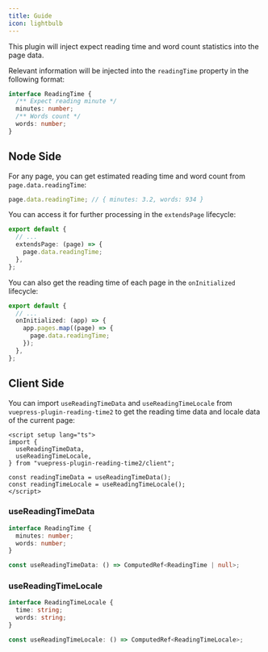 ```yaml
---
title: Guide
icon: lightbulb
---
```


This plugin will inject expect reading time and word count statistics into the page data.

Relevant information will be injected into the `readingTime` property in the following format:

```ts
interface ReadingTime {
  /** Expect reading minute */
  minutes: number;
  /** Words count */
  words: number;
}
```

<!-- more -->

## Node Side

For any page, you can get estimated reading time and word count from `page.data.readingTime`:

```ts
page.data.readingTime; // { minutes: 3.2, words: 934 }
```

You can access it for further processing in the `extendsPage` lifecycle:

```ts
export default {
  // ...
  extendsPage: (page) => {
    page.data.readingTime;
  },
};
```

You can also get the reading time of each page in the `onInitialized` lifecycle:

```ts
export default {
  // ...
  onInitialized: (app) => {
    app.pages.map((page) => {
      page.data.readingTime;
    });
  },
};
```

## Client Side

You can import `useReadingTimeData` and `useReadingTimeLocale` from `vuepress-plugin-reading-time2` to get the reading time data and locale data of the current page:

```vue
<script setup lang="ts">
import {
  useReadingTimeData,
  useReadingTimeLocale,
} from "vuepress-plugin-reading-time2/client";

const readingTimeData = useReadingTimeData();
const readingTimeLocale = useReadingTimeLocale();
</script>
```

### useReadingTimeData

```ts
interface ReadingTime {
  minutes: number;
  words: number;
}

const useReadingTimeData: () => ComputedRef<ReadingTime | null>;
```

### useReadingTimeLocale

```ts
interface ReadingTimeLocale {
  time: string;
  words: string;
}

const useReadingTimeLocale: () => ComputedRef<ReadingTimeLocale>;
```
